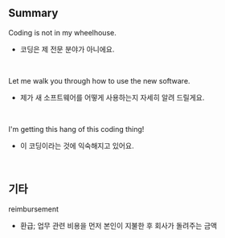 ## Summary

Coding is not in my wheelhouse.
- 코딩은 제 전문 분야가 아니에요.

<br>

Let me walk you through how to use the new software.
- 제가 새 소프트웨어를 어떻게 사용하는지 자세히 알려 드릴게요.

<br>

I'm getting this hang of this coding thing!
- 이 코딩이라는 것에 익숙해지고 있어요.

<br>

## 기타

reimbursement
- 환급; 업무 관련 비용을 먼저 본인이 지불한 후 회사가 돌려주는 금액
